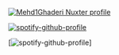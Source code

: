  [![Mehd1Ghaderi Nuxter profile](https://nuxters.nuxt.com/card/Mehd1Ghaderi/og.png)](https://nuxters.nuxt.com/Mehd1Ghaderi)


 [![spotify-github-profile](https://spotify-github-profile.kittinanx.com/api/view?uid=31s7e6wib2r3ypf4nnxciebrywzq&cover_image=true&theme=default&show_offline=false&background_color=121212&interchange=false)](https://github.com/kittinan/spotify-github-profile)
 

 [![spotify-github-profile](https://spotify-overlay.raphaelmarco.com/now_playing?accessToken=BQCcvs9En79UAURHpT4SYDibz93miWTPXE5U2BZfPhfQcwF7yfhvZ44FBVXtZEdp66MuCCJrmY_RgnnmwUoQLBQRg7mdNz3tVP2qYSt8uyHHHGF3V2Cq2x_5NpwEvnMKeftdov5yBEpO4tqLlrwun2fp-SPG6Hhm9abh3aHDBMYSuEY-vaajELceZ44_jSWom7EKrz0Ppz8OLg-Y&showAlbumArt=true&showArtist=true&showSpotifyLogo=true)] 
